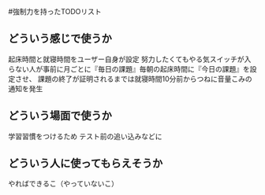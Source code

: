 #強制力を持ったTODOリスト 

## どういう感じで使うか
起床時間と就寝時間をユーザー自身が設定
努力したくてもやる気スイッチが入らない人が事前に月ごとに『毎日の課題』毎朝の起床時間に『今日の課題』を設定させ、
課題の終了が証明されるまでは就寝時間10分前からつねに音量こみの通知を発生

## どういう場面で使うか
学習習慣をつけるため
テスト前の追い込みなどに

## どういう人に使ってもらえそうか
やればできるこ（やっていないこ）
